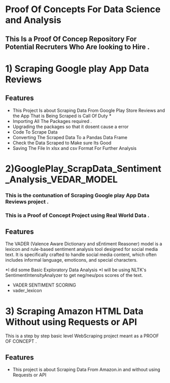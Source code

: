 # Proof Of Concepts For Data Science and Analysis

## This Is a Proof Of Concep Repository For Potential Recruters Who Are looking to Hire .

# 1) Scraping Google play App Data Reviews
## Features
- This Project Is about Scraping Data From Google Play Store Reviews and the App That is Being Scraped is Call Of Duty *
- Importing All The Packages required .
- Upgrading the packages so that it dosent cause a error
- Code To Scrape Data
- Converting The Scraped Data To a Pandas Data Frame
- Check the  Data Scraped to Make sure Its Good
- Saving The File In xlsx and csv Format For Further Analysis

# 2)GooglePlay_ScrapData_Sentiment_Analysis_VEDAR_MODEL
### This is the contunation of Scraping Google play App Data Reviews project .
### This is a Proof of Concept Project using Real World Data .  
## Features
The VADER (Valence Aware Dictionary and sEntiment Reasoner) model is a lexicon and rule-based sentiment analysis tool designed for social media text.
It is specifically crafted to handle social media content, which often includes informal language, emoticons, and special characters.

*I did some Basic Exploratory Data Analysis
*I will be using NLTK's SentimentIntensityAnalyzer to get neg/neu/pos scores of the text.
* VADER SENTIMENT SCORING
* vader_lexicon

# 3) Scraping Amazon HTML Data Without using Requests or API

This is a step by step basic level WebScraping project meant as a PROOF OF CONCEPT .

## Features

- This project is about Scraping Data From Amazon.in and without using Requests or API 

